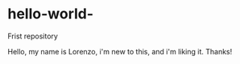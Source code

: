 # hello-world-
Frist repository 

Hello, my name is Lorenzo, i'm new to this, and i'm liking it. 
Thanks! 
